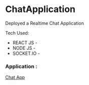 # ChatApplication

Deployed a Realtime Chat Application

Tech Used:
- REACT JS -
- NODE JS -
- SOCKET.IO -

### Application : 
<a href='https://boring-mestorf-0dca11.netlify.app/'>Chat App</a>

